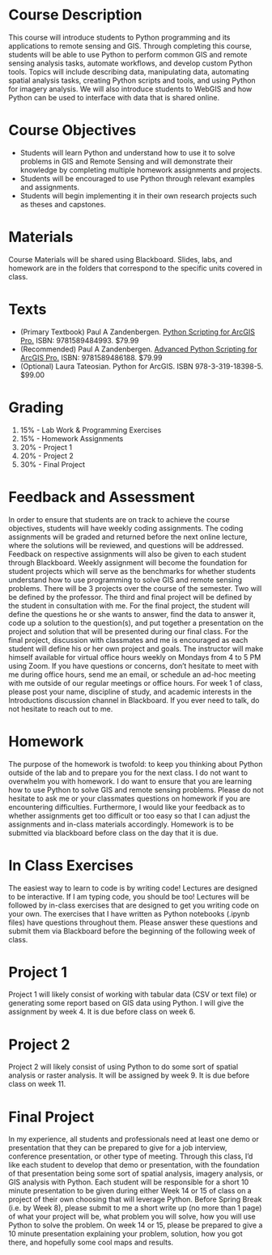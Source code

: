 # Course Description
This course will introduce students to Python programming and its applications to remote sensing and GIS. Through completing this course, students will be able to use Python to perform common GIS and remote sensing analysis tasks, automate workflows, and develop custom Python tools. Topics will include describing data, manipulating data, automating spatial analysis tasks, creating Python scripts and tools, and using Python for imagery analysis. We will also introduce students to WebGIS and how Python can be used to interface with data that is shared online.

# Course Objectives
- 	Students will learn Python and understand how to use it to solve problems in GIS and Remote Sensing and will demonstrate their knowledge by completing multiple homework assignments and projects.
- 	Students will be encouraged to use Python through relevant examples and assignments.
- 	Students will begin implementing it in their own research projects such as theses and capstones.


# Materials
Course Materials will be shared using Blackboard. Slides, labs, and homework are in the folders that correspond to the specific units covered in class.

# Texts
- (Primary Textbook) Paul A Zandenbergen. [Python Scripting for ArcGIS Pro.](https://esripress.esri.com/display/index.cfm?fuseaction=display&websiteID=393&moduleID=0) ISBN: 9781589484993. $79.99
- (Recommended) Paul A Zandenbergen. [Advanced Python Scripting for ArcGIS Pro.](https://esripress.esri.com/display/index.cfm?fuseaction=display&websiteID=384&moduleID=12) ISBN: 9781589486188. $79.99
- (Optional) Laura Tateosian. Python for ArcGIS. ISBN 978-3-319-18398-5. $99.00

# Grading
1.	15% - Lab Work & Programming Exercises
2.	15% - Homework Assignments
3.	20% - Project 1
4.	20% - Project 2
5.	30% - Final Project

# Feedback and Assessment
In order to ensure that students are on track to achieve the course objectives, students will have weekly coding assignments. The coding assignments will be graded and returned before the next online lecture, where the solutions will be reviewed, and questions will be addressed. Feedback on respective assignments will also be given to each student through Blackboard. Weekly assignment will become the foundation for student projects which will serve as the benchmarks for whether students understand how to use programming to solve GIS and remote sensing problems. There will be 3 projects over the course of the semester. Two will be defined by the professor. The third and final project will be defined by the student in consultation with me. For the final project, the student will define the questions he or she wants to answer, find the data to answer it, code up a solution to the question(s), and put together a presentation on the project and solution that will be presented during our final class. For the final project, discussion with classmates and me is encouraged as each student will define his or her own project and goals. The instructor will make himself available for virtual office hours weekly on Mondays from 4 to 5 PM using Zoom. If you have questions or concerns, don’t hesitate to meet with me during office hours, send me an email, or schedule an ad-hoc meeting with me outside of our regular meetings or office hours. For week 1 of class, please post your name, discipline of study, and academic interests in the Introductions discussion channel in Blackboard. If you ever need to talk, do not hesitate to reach out to me.

# Homework
The purpose of the homework is twofold: to keep you thinking about Python outside of the lab and to prepare you for the next class. I do not want to overwhelm you with homework. I do want to ensure that you are learning how to use Python to solve GIS and remote sensing problems. Please do not hesitate to ask me or your classmates questions on homework if you are encountering difficulties. Furthermore, I would like your feedback as to whether assignments get too difficult or too easy so that I can adjust the assignments and in-class materials accordingly. Homework is to be submitted via blackboard before class on the day that it is due.

# In Class Exercises
The easiest way to learn to code is by writing code! Lectures are designed to be interactive. If I am typing code, you should be too! Lectures will be followed by in-class exercises that are designed to get you writing code on your own. The exercises that I have written as Python notebooks (.ipynb files) have questions throughout them. Please answer these questions and submit them via Blackboard before the beginning of the following week of class.

# Project 1
Project 1 will likely consist of working with tabular data (CSV or text file) or generating some report based on GIS data using Python. I will give the assignment by week 4. It is due before class on week 6.

# Project 2
Project 2 will likely consist of using Python to do some sort of spatial analysis or raster analysis. It will be assigned by week 9. It is due before class on week 11.

# Final Project
In my experience, all students and professionals need at least one demo or presentation that they can be prepared to give for a job interview, conference presentation, or other type of meeting. Through this class, I’d like each student to develop that demo or presentation, with the foundation of that presentation being some sort of spatial analysis, imagery analysis, or GIS analysis with Python. Each student will be responsible for a short 10 minute presentation to be given during either Week 14 or 15 of class on a project of their own choosing that will leverage Python. Before Spring Break (i.e. by Week 8), please submit to me a short write up (no more than 1 page) of what your project will be, what problem you will solve, how you will use Python to solve the problem. On week 14 or 15, please be prepared to give a 10 minute presentation explaining your problem, solution, how you got there, and hopefully some cool maps and results.
